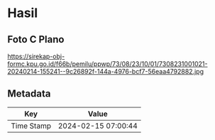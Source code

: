 # Hasil

## Foto C Plano

https://sirekap-obj-formc.kpu.go.id/f66b/pemilu/ppwp/73/08/23/10/01/7308231001021-20240214-155241--9c26892f-144a-4976-bcf7-56eaa4792882.jpg


## Metadata

| Key        | Value               |
| ---------- | ------------------- |
| Time Stamp | 2024-02-15 07:00:44 |



